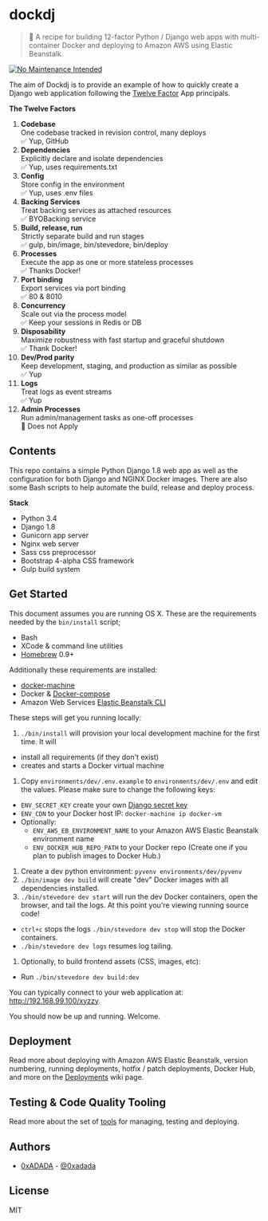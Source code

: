 # dockdj

> :ship: A recipe for building 12-factor Python / Django web apps with
multi-container Docker and deploying to Amazon AWS using Elastic Beanstalk.

[![No Maintenance Intended](http://unmaintained.tech/badge.svg)](http://unmaintained.tech/)

The aim of Dockdj is to provide an example of how to quickly create a
Django web application following the [Twelve Factor](https://12factor.net/)
App principals.

**The Twelve Factors**

1. **Codebase**<br>
  One codebase tracked in revision control, many deploys<br>
  :white_check_mark: Yup, GitHub
1. **Dependencies**<br>
  Explicitly declare and isolate dependencies<br>
  :white_check_mark: Yup, uses requirements.txt
1. **Config**<br>
  Store config in the environment<br>
  :white_check_mark: Yup, uses .env files
1. **Backing Services**<br>
  Treat backing services as attached resources<br>
  :white_check_mark: BYOBacking service
1. **Build, release, run**<br>
  Strictly separate build and run stages<br>
  :white_check_mark: gulp, bin/image, bin/stevedore, bin/deploy
1. **Processes**<br>
  Execute the app as one or more stateless processes<br>
  :white_check_mark: Thanks Docker!
1. **Port binding**<br>
  Export services via port binding<br>
  :white_check_mark: 80 & 8010
1. **Concurrency**<br>
  Scale out via the process model<br>
  :white_check_mark: Keep your sessions in Redis or DB
1. **Disposability**<br>
  Maximize robustness with fast startup and graceful shutdown<br>
  :white_check_mark: Thank Docker!
1. **Dev/Prod parity**<br>
  Keep development, staging, and production as similar as possible<br>
  :white_check_mark: Yup
1. **Logs**<br>
  Treat logs as event streams<br>
  :white_check_mark: Yup
1. **Admin Processes**<br>
  Run admin/management tasks as one-off processes<br>
  :no_entry_sign: Does not Apply



## Contents

This repo contains a simple Python Django 1.8 web app as well as the
configuration for both Django and NGINX Docker images. There are
also some Bash scripts to help automate the build, release and
deploy process.

**Stack**
* Python 3.4
* Django 1.8
* Gunicorn app server
* Nginx web server
* Sass css preprocessor
* Bootstrap 4-alpha CSS framework
* Gulp build system


## Get Started

This document assumes you are running OS X. These are the requirements
needed by the `bin/install` script;

* Bash
* XCode & command line utilities
* [Homebrew](http://brew.sh) 0.9+

Additionally these requirements are installed:

* [docker-machine](https://www.docker.com/docker-machine)
* Docker & [Docker-compose](https://docs.docker.com/compose/)
* Amazon Web Services [Elastic Beanstalk
CLI](https://docs.aws.amazon.com/elasticbeanstalk/latest/dg/eb-cli3.html)

These steps will get you running locally:

1. `./bin/install` will provision your local development machine for
  the first time. It will
  * install all requirements (if they don't exist)
  * creates and starts a Docker virtual machine
1. Copy `environments/dev/.env.example` to `environments/dev/.env` and
  edit the values. Please make sure to change the following keys:
  * `ENV_SECRET_KEY` create your own [Django secret
    key](https://docs.djangoproject.com/en/dev/ref/settings/#secret-key)
  * `ENV_CDN` to your Docker host IP: `docker-machine ip docker-vm`
  * Optionally:
    * `ENV_AWS_EB_ENVIRONMENT_NAME` to your Amazon AWS Elastic Beanstalk
      environment name
    * `ENV_DOCKER_HUB_REPO_PATH` to your Docker repo (Create one if you
      plan to publish images to Docker Hub.)
1. Create a dev python environment: `pyvenv environments/dev/pyvenv`
1. `./bin/image dev build` will create "dev" Docker images with all
   dependencies installed.
1. `./bin/stevedore dev start` will run the dev Docker containers, open
   the browser, and tail the logs. At this point you're viewing running
   source code!
  * `ctrl+c` stops the logs `./bin/stevedore dev stop` will stop the Docker
    containers.
  * `./bin/stevedore dev logs` resumes log tailing.
1. Optionally, to build frontend assets (CSS, images, etc):
  * Run `./bin/stevedore dev build:dev`

You can typically connect to your web application at:
http://192.168.99.100/xyzzy.

You should now be up and running. Welcome.


## Deployment

Read more about deploying with Amazon AWS Elastic Beanstalk, version
numbering, running deployments, hotfix / patch deployments, Docker Hub,
and more on the [Deployments](../../wiki/Deployments) wiki page.


## Testing & Code Quality Tooling

Read more about the set of [tools](../../wiki/Tooling) for managing,
testing and deploying.


## Authors

* [0xADADA](https://github.com/0xadada) -
  [@0xadada](http://twitter.com/0xadada)


## License

MIT
